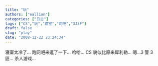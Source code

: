 ```yaml
---
title: "玩"
authors: ["eallion"]
categories: ["日志"]
tags: ["CS","玩","寝室","网吧","3J3F"]
draft: false
slug: "play"
date: "2008-12-22 23:24:34"
---
```


寝室太冷了...
跑网吧来逛了一下...
哈哈...
CS 貌似比原来犀利勒...
嗯...3 警 3 匪... 杀人游戏...
